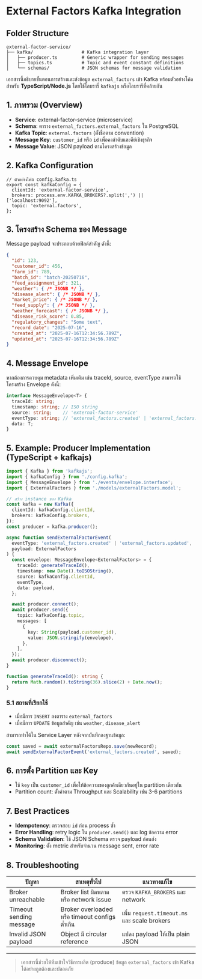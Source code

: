 # External Factors Kafka Integration

## Folder Structure

```
external-factor-service/
├── kafka/                  # Kafka integration layer
│   ├── producer.ts         # Generic wrapper for sending messages
│   ├── topics.ts           # Topic and event constant definitions
│   └── schemas/            # JSON schemas for message validation
```

เอกสารนี้อธิบายขั้นตอนการสร้างและส่งข้อมูล `external_factors` เข้า Kafka พร้อมตัวอย่างโค้ดสำหรับ **TypeScript/Node.js** โดยใช้ไลบรารี่ `kafkajs` หรือไลบรารีที่คล้ายกัน

## 1. ภาพรวม (Overview)

* **Service**: external-factor-service (microservice)
* **Schema**: ตาราง `external_factors.external_factors` ใน PostgreSQL
* **Kafka Topic**: `external.factors` (ตั้งชื่อตาม convention)
* **Message Key**: `customer_id` หรือ `id` เพื่อคงลำดับและคีย์เชิงธุรกิจ
* **Message Value**: JSON payload ตามโครงสร้างข้อมูล

## 2. Kafka Configuration

```jsonc
// ตัวอย่างไฟล์ config.kafka.ts
export const kafkaConfig = {
  clientId: 'external-factor-service',
  brokers: process.env.KAFKA_BROKERS?.split(',') || ['localhost:9092'],
  topic: 'external.factors',
};
```

## 3. โครงสร้าง Schema ของ Message

Message payload จะประกอบด้วยฟิลด์สำคัญ ดังนี้:

```json
{
  "id": 123,
  "customer_id": 456,
  "farm_id": 789,
  "batch_id": "batch-20250716",
  "feed_assignment_id": 321,
  "weather": { /* JSONB */ },
  "disease_alert": { /* JSONB */ },
  "market_price": { /* JSONB */ },
  "feed_supply": { /* JSONB */ },
  "weather_forecast": { /* JSONB */ },
  "disease_risk_score": 0.85,
  "regulatory_changes": "Some text",
  "record_date": "2025-07-16",
  "created_at": "2025-07-16T12:34:56.789Z",
  "updated_at": "2025-07-16T12:34:56.789Z"
}
```

## 4. Message Envelope

หากต้องการควบคุม metadata เพิ่มเติม เช่น traceId, source, eventType สามารถใช้โครงสร้าง Envelope ดังนี้:

```ts
interface MessageEnvelope<T> {
  traceId: string;
  timestamp: string; // ISO string
  source: string;    // 'external-factor-service'
  eventType: string; // 'external_factors.created' | 'external_factors.updated'
  data: T;
}
```

## 5. Example: Producer Implementation (TypeScript + kafkajs)

```ts
import { Kafka } from 'kafkajs';
import { kafkaConfig } from './config.kafka';
import { MessageEnvelope } from './events/envelope.interface';
import { ExternalFactors } from './models/externalFactors.model';

// สร้าง instance ของ Kafka
const kafka = new Kafka({
  clientId: kafkaConfig.clientId,
  brokers: kafkaConfig.brokers,
});
const producer = kafka.producer();

async function sendExternalFactorEvent(
  eventType: 'external_factors.created' | 'external_factors.updated',
  payload: ExternalFactors
) {
  const envelope: MessageEnvelope<ExternalFactors> = {
    traceId: generateTraceId(),
    timestamp: new Date().toISOString(),
    source: kafkaConfig.clientId,
    eventType,
    data: payload,
  };

  await producer.connect();
  await producer.send({
    topic: kafkaConfig.topic,
    messages: [
      {
        key: String(payload.customer_id),
        value: JSON.stringify(envelope),
      },
    ],
  });
  await producer.disconnect();
}

function generateTraceId(): string {
  return Math.random().toString(36).slice(2) + Date.now();
}
```

### 5.1 สถานที่เรียกใช้

* เมื่อมีการ `INSERT` ลงตาราง `external_factors`
* เมื่อมีการ `UPDATE` ข้อมูลสำคัญ เช่น `weather`, `disease_alert`

สามารถทำได้ใน Service Layer หลังจากบันทึกลงฐานข้อมูล:

```ts
const saved = await externalFactorsRepo.save(newRecord);
await sendExternalFactorEvent('external_factors.created', saved);
```

## 6. การตั้ง Partition และ Key

* ใช้ `key` เป็น `customer_id` เพื่อให้ข้อความของลูกค้าเดียวกันอยู่ใน partition เดียวกัน
* Partition count: ตั้งค่าตาม Throughput และ Scalability เช่น 3-6 partitions

## 7. Best Practices

* **Idempotency**: ตรวจสอบ `id` ก่อน process ซ้ำ
* **Error Handling**: retry logic ใน `producer.send()` และ log ข้อความ error
* **Schema Validation**: ใช้ JSON Schema ตรวจ payload ก่อนส่ง
* **Monitoring**: ตั้ง metric สำหรับจำนวน message sent, error rate

## 8. Troubleshooting

| ปัญหา                   | สาเหตุทั่วไป                                   | แนวทางแก้ไข                                  |
| ----------------------- | ---------------------------------------------- | -------------------------------------------- |
| Broker unreachable      | Broker list ผิดพลาด หรือ network issue         | ตรวจ `KAFKA_BROKERS` และ network             |
| Timeout sending message | Broker overloaded หรือ timeout configs ต่ำเกิน | เพิ่ม `request.timeout.ms` และ scale brokers |
| Invalid JSON payload    | Object มี circular reference                   | แปลง payload ให้เป็น plain JSON              |

---

> เอกสารนี้ช่วยให้ทีมเข้าใจวิธีการผลิต (produce) ข้อมูล `external_factors` เข้า Kafka ได้อย่างถูกต้องและปลอดภัย
